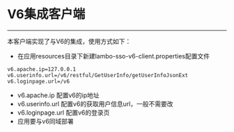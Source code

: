 # V6集成客户端

------------

本客户端实现了与V6的集成，使用方式如下：
* 在应用resources目录下新建lambo-sso-v6-client.properties配置文件
```properties
v6.apache.ip=127.0.0.1
v6.userinfo.url=/v6/restful/GetUserInfo/getUserInfoJsonExt
v6.loginpage.url=/v6

```
* v6.apache.ip 配置v6的ip地址
* v6.userinfo.url 配置v6的获取用户信息url，一般不需要改
* v6.loginpage.url 配置v6的登录页
* 应用要与v6同域部署